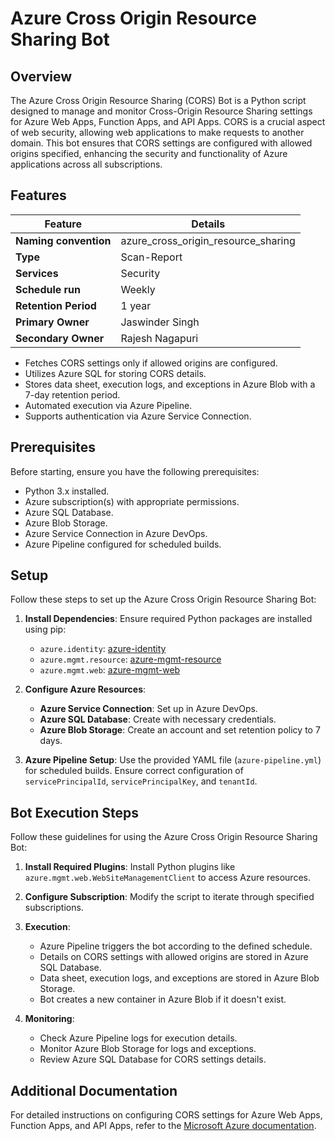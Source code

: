 # Azure Cross Origin Resource Sharing Bot

## Overview
The Azure Cross Origin Resource Sharing (CORS) Bot is a Python script designed to manage and monitor Cross-Origin Resource Sharing settings for Azure Web Apps, Function Apps, and API Apps. CORS is a crucial aspect of web security, allowing web applications to make requests to another domain. This bot ensures that CORS settings are configured with allowed origins specified, enhancing the security and functionality of Azure applications across all subscriptions.

## Features

| Feature              | Details                                                 |
|----------------------|---------------------------------------------------------|
| **Naming convention**| azure_cross_origin_resource_sharing                     |
| **Type**             | Scan-Report                                             |
| **Services**         | Security                                                |
| **Schedule run**     | Weekly                                                  |
| **Retention Period** | 1 year                                                  |
| **Primary Owner**    | Jaswinder Singh                                         |
| **Secondary Owner**  | Rajesh Nagapuri                                         |

- Fetches CORS settings only if allowed origins are configured.
- Utilizes Azure SQL for storing CORS details.
- Stores data sheet, execution logs, and exceptions in Azure Blob with a 7-day retention period.
- Automated execution via Azure Pipeline.
- Supports authentication via Azure Service Connection.

## Prerequisites
Before starting, ensure you have the following prerequisites:

- Python 3.x installed.
- Azure subscription(s) with appropriate permissions.
- Azure SQL Database.
- Azure Blob Storage.
- Azure Service Connection in Azure DevOps.
- Azure Pipeline configured for scheduled builds.

## Setup
Follow these steps to set up the Azure Cross Origin Resource Sharing Bot:

1. **Install Dependencies**: Ensure required Python packages are installed using pip:
   - `azure.identity`: [azure-identity](https://pypi.org/project/azure-identity)
   - `azure.mgmt.resource`: [azure-mgmt-resource](https://pypi.org/project/azure-mgmt-resource)
   - `azure.mgmt.web`: [azure-mgmt-web](https://pypi.org/project/azure-mgmt-web)
   
2. **Configure Azure Resources**:
   - **Azure Service Connection**: Set up in Azure DevOps.
   - **Azure SQL Database**: Create with necessary credentials.
   - **Azure Blob Storage**: Create an account and set retention policy to 7 days.
   
3. **Azure Pipeline Setup**: Use the provided YAML file (`azure-pipeline.yml`) for scheduled builds. Ensure correct configuration of `servicePrincipalId`, `servicePrincipalKey`, and `tenantId`.

## Bot Execution Steps
Follow these guidelines for using the Azure Cross Origin Resource Sharing Bot:

1. **Install Required Plugins**: Install Python plugins like `azure.mgmt.web.WebSiteManagementClient` to access Azure resources.

2. **Configure Subscription**: Modify the script to iterate through specified subscriptions.

3. **Execution**:
   - Azure Pipeline triggers the bot according to the defined schedule.
   - Details on CORS settings with allowed origins are stored in Azure SQL Database.
   - Data sheet, execution logs, and exceptions are stored in Azure Blob Storage.
   - Bot creates a new container in Azure Blob if it doesn't exist.

4. **Monitoring**:
   - Check Azure Pipeline logs for execution details.
   - Monitor Azure Blob Storage for logs and exceptions.
   - Review Azure SQL Database for CORS settings details.

## Additional Documentation
For detailed instructions on configuring CORS settings for Azure Web Apps, Function Apps, and API Apps, refer to the [Microsoft Azure documentation](https://learn.microsoft.com/en-us/cli/azure/webapp/cors?view=azure-cli-latest).

